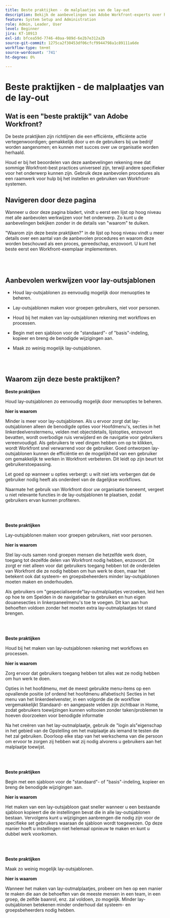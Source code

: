 ```yaml
---
title: Beste praktijken - de malplaatjes van de lay-out
description: Bekijk de aanbevelingen van Adobe Workfront-experts over het instellen, beheren en gebruiken van Workfront-lay-outsjablonen.
feature: System Setup and Administration
role: Admin, Leader, User
level: Beginner
jira: KT-10913
exl-id: bfcea59d-7746-40aa-989d-6e2b7e312a2b
source-git-commit: 1275ca2f30453df06cfcf9944798a1c89111a6de
workflow-type: tm+mt
source-wordcount: '741'
ht-degree: 0%

---
```


# Beste praktijken - de malplaatjes van de lay-out

## Wat is een &quot;beste praktijk&quot; van Adobe Workfront?

De beste praktijken zijn richtlijnen die een efficiënte, efficiënte actie vertegenwoordigen; gemakkelijk door u en de gebruikers bij uw bedrijf worden aangenomen; en kunnen met succes over uw organisatie worden herhaald.

Houd er bij het beoordelen van deze aanbevelingen rekening mee dat sommige Workfront-best practices universeel zijn, terwijl andere specifieker voor het onderwerp kunnen zijn. Gebruik deze aanbevolen procedures als een raamwerk voor hulp bij het instellen en gebruiken van Workfront-systemen.

## Navigeren door deze pagina

Wanneer u door deze pagina bladert, vindt u eerst een lijst op hoog niveau met alle aanbevolen werkwijzen voor het onderwerp. Zo kunt u de aanbevelingen bekijken zonder in de details van &quot;waarom&quot; te duiken.

&quot;Waarom zijn deze beste praktijken?&quot; in de lijst op hoog niveau vindt u meer details over een aantal van de aanbevolen procedures en waarom deze worden beschouwd als een proces, gereedschap, enzovoort. U kunt het beste eerst een Workfront-exemplaar implementeren.

</br>
</br>

## Aanbevolen werkwijzen voor lay-outsjablonen

* Houd lay-outsjablonen zo eenvoudig mogelijk door menuopties te beheren.

* Lay-outsjablonen maken voor groepen gebruikers, niet voor personen.

* Houd bij het maken van lay-outsjablonen rekening met workflows en processen.

* Begin met een sjabloon voor de &quot;standaard&quot;- of &quot;basis&quot;-indeling, kopieer en breng de benodigde wijzigingen aan.

* Maak zo weinig mogelijk lay-outsjablonen.

</br>
</br>

## Waarom zijn deze beste praktijken?

**Beste praktijken**

Houd lay-outsjablonen zo eenvoudig mogelijk door menuopties te beheren.

**hier is waarom**

Minder is meer voor lay-outsjablonen. Als u ervoor zorgt dat lay-outsjablonen alleen de benodigde opties voor Hoofdmenu&#39;s, secties in het linkerdeelvenstermenu, velden met objectdetails, lijstopties, enzovoort bevatten, wordt overbodige ruis verwijderd en de navigatie voor gebruikers vereenvoudigd. Als gebruikers te veel dingen hebben om op te klikken, wordt Workfront snel verwarrend voor de gebruiker. Goed ontworpen lay-outsjablonen kunnen de efficiëntie en de mogelijkheid van een gebruiker om gemakkelijk te werken in Workfront verbeteren. Dit leidt op zijn beurt tot gebruikerstoepassing.

Let goed op wanneer u opties verbergt: u wilt niet iets verbergen dat de gebruiker nodig heeft als onderdeel van de dagelijkse workflows.

Naarmate het gebruik van Workfront door uw organisatie toeneemt, vergeet u niet relevante functies in de lay-outsjablonen te plaatsen, zodat gebruikers ervan kunnen profiteren.

</br>
</br>

**Beste praktijken**

Lay-outsjablonen maken voor groepen gebruikers, niet voor personen.

**hier is waarom**

Stel lay-outs samen rond groepen mensen die hetzelfde werk doen, toegang tot dezelfde delen van Workfront nodig hebben, enzovoort. Dit zorgt er niet alleen voor dat gebruikers toegang hebben tot de onderdelen van Workfront die ze nodig hebben om hun werk te doen, maar het betekent ook dat systeem- en groepsbeheerders minder lay-outsjablonen moeten maken en onderhouden.

Als gebruikers om &quot;gespecialiseerde&quot;lay-outmalplaatjes verzoeken, leid hen op hoe te om Spelden in de navigatiebar te gebruiken en hun eigen douanesecties in linkerpaneelmenu&#39;s toe te voegen. Dit kan aan hun behoeften voldoen zonder het moeten extra lay-outmalplaatjes tot stand brengen.

</br>
</br>

**Beste praktijken**

Houd bij het maken van lay-outsjablonen rekening met workflows en processen.

**hier is waarom**

Zorg ervoor dat gebruikers toegang hebben tot alles wat ze nodig hebben om hun werk te doen.

Opties in het hoofdmenu, met de meest gebruikte menu-items op een opvallende positie (of ordend het hoofdmenu alfabetisch)
Secties in het menu van het linkerdeelvenster, in een volgorde die de workflow vergemakkelijkt
Standaard- en aangepaste velden zijn zichtbaar in Home, zodat gebruikers toewijzingen kunnen voltooien zonder taken/problemen te hoeven doorzoeken voor benodigde informatie

Na het creëren van het lay-outmalplaatje, gebruik de &quot;login als&quot;eigenschap in het gebied van de Opstelling om het malplaatje als iemand te testen die het zal gebruiken. Doorloop elke stap van het werkschema van die persoon om ervoor te zorgen zij hebben wat zij nodig alvorens u gebruikers aan het malplaatje toewijst.

</br>
</br>

**Beste praktijken**

Begin met een sjabloon voor de &quot;standaard&quot;- of &quot;basis&quot;-indeling, kopieer en breng de benodigde wijzigingen aan.

**hier is waarom**

Het maken van een lay-outsjabloon gaat sneller wanneer u een bestaande sjabloon kopieert die de instellingen bevat die in alle lay-outsjablonen bestaan. Vervolgens kunt u wijzigingen aanbrengen die nodig zijn voor de specifieke set gebruikers waaraan de sjabloon wordt toegewezen. Op deze manier hoeft u instellingen niet helemaal opnieuw te maken en kunt u dubbel werk voorkomen.

</br>
</br>


**Beste praktijken**

Maak zo weinig mogelijk lay-outsjablonen.

**hier is waarom**

Wanneer het maken van lay-outmalplaatjes, probeer om hen op een manier te maken die aan de behoeften van de meeste mensen in een team, in een groep, de zelfde baanrol, enz. zal voldoen, zo mogelijk. Minder lay-outsjablonen betekenen minder onderhoud dat systeem- en groepsbeheerders nodig hebben.

